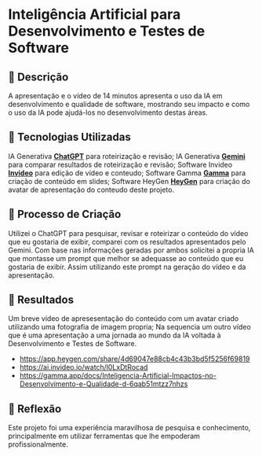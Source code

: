 # Inteligência Artificial para Desenvolvimento e Testes de Software

## 📒 Descrição
A apresentação e o vídeo de 14 minutos apresenta o uso da IA em desenvolvimento e qualidade de software, mostrando seu impacto e como o uso da IA pode ajudá-los no desenvolvimento destas áreas.

## 🤖 Tecnologias Utilizadas
IA Generativa **[ChatGPT](https://chat.openai.com)** para roteirização e revisão;
IA Generativa **[Gemini](https://gemini.google.com/)** para comparar resultados de roteirização e revisão;
Software Invideo **[Invideo](https://ai.invideo.io/)** para edição de vídeo e conteudo;
Software Gamma **[Gamma](https://gamma.app/)** para criação de conteúdo em slides;
Software HeyGen **[HeyGen](https://app.heygen.com/)** para criação do avatar de apresentação do conteudo deste projeto.

## 🧐 Processo de Criação
Utilizei o ChatGPT para pesquisar, revisar e roteirizar o conteúdo do vídeo que eu gostaria de exibir, comparei com os resultados apresentados pelo Gemini.
Com base nas informações geradas por ambos solicitei a propria IA que montasse um prompt que melhor se adequasse ao conteúdo que eu gostaria de exibir. Assim utilizando este prompt na geração do vídeo e da apresentação.

## 🚀 Resultados
Um breve vídeo de apresesentação do conteúdo com um avatar criado utilizando uma fotografia de imagem propria;
Na sequencia um outro vídeo que é uma apresentação a uma jornada ao mundo da IA voltada à Desenvolvimento e Testes de Software.
- https://app.heygen.com/share/4d69047e88cb4c43b3bd5f5256f69819
- https://ai.invideo.io/watch/l0LxDtRocad
- https://gamma.app/docs/Inteligencia-Artificial-Impactos-no-Desenvolvimento-e-Qualidade-d-6qab51mtzz7nhzs

## 💭 Reflexão
Este projeto foi uma experiência maravilhosa de pesquisa e conhecimento, principalmente em utilizar ferramentas que lhe empoderam profissionalmente.
